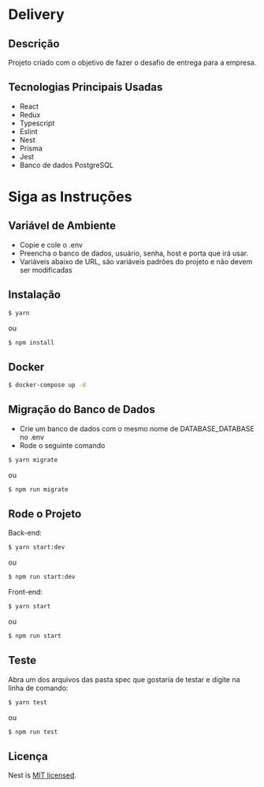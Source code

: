# Delivery

## Descrição

Projeto criado com o objetivo de fazer o desafio de entrega para a empresa.

## Tecnologias Principais Usadas

- React
- Redux
- Typescript
- Eslint
- Nest
- Prisma
- Jest
- Banco de dados PostgreSQL

# Siga as Instruções
## Variável de Ambiente

- Copie e cole o .env
- Preencha o banco de dados, usuário, senha, host e porta que irá usar.
- Variáveis abaixo de URL, são variáveis padrões do projeto e não devem ser modificadas

## Instalação

```bash
$ yarn
```
ou
```bash
$ npm install
```

## Docker

```bash
$ docker-compose up -d
```

## Migração do Banco de Dados
- Crie um banco de dados com o mesmo nome de DATABASE_DATABASE no .env
- Rode o seguinte comando
```bash
$ yarn migrate
```
ou
```bash
$ npm run migrate
```

## Rode o Projeto

Back-end:
```bash
$ yarn start:dev
```
ou
```bash
$ npm run start:dev
```

Front-end:
```bash
$ yarn start
```
ou
```bash
$ npm run start
```

## Teste
Abra um dos arquivos das pasta spec que gostaria de testar e digite na linha de comando:
```bash
$ yarn test
```
ou
```bash
$ npm run test
```

## Licença

Nest is [MIT licensed](LICENSE).
